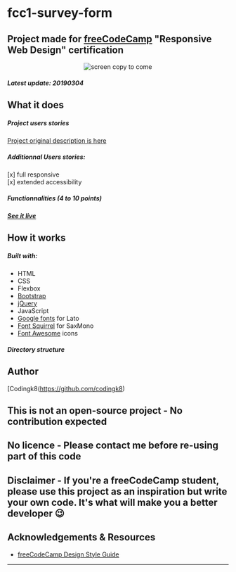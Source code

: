 # fcc1-survey-form

## Project made for [freeCodeCamp](https://www.freecodecamp.org/) "Responsive Web Design" certification


<p align="center"><img src="https://bigimage.png" alt="screen copy to come")</p>


##### Latest update: 20190304

## What it does

##### Project users stories


[Project original description is here](https://learn.freecodecamp.org/responsive-web-design/responsive-web-design-projects/build-a-survey-form)

##### Additionnal Users stories: 
[x] full responsive  
[x] extended accessibility

##### Functionnalities (4 to 10 points)

##### [See it live](#)

## How it works

##### Built with:
* HTML
* CSS
* Flexbox
* [Bootstrap](https://getbootstrap.com/)
* [jQuery](#)
* JavaScript
* [Google fonts](https://fonts.google.com/) for Lato
* [Font Squirrel](https://www.fontsquirrel.com/) for SaxMono
* [Font Awesome](https://fontawesome.com/) icons

##### Directory structure

## Author

[Codingk8(https://github.com/codingk8)

## This is not an open-source project - No contribution expected

## No licence - Please contact me before re-using part of this code

## Disclaimer - If you're a freeCodeCamp student, please use this project as an inspiration but write your own code. It's what will make you a better developer :wink:

## Acknowledgements & Resources

* [freeCodeCamp Design Style Guide](https://design-style-guide.freecodecamp.org/)

---

